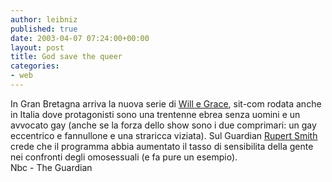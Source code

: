 ```yaml
---
author: leibniz
published: true
date: 2003-04-07 07:24:00+00:00
layout: post
title: God save the queer
categories:
- web
---
```

In Gran Bretagna arriva la nuova serie di  [   Will e Grace](http://www.nbc.com/Will_&_Grace/index.html), sit-com rodata anche in Italia dove protagonisti sono una trentenne ebrea senza uomini e un avvocato gay (anche se la forza dello show sono i due comprimari: un gay eccentrico e fannullone e una straricca viziata). Sul Guardian  [   Rupert Smith ](http://www.guardian.co.uk/tv_and_radio/story/0,3604,931108,00.html)crede che il programma abbia aumentato il tasso di sensibilita della gente nei confronti degli omosessuali (e fa pure un esempio).   
Nbc - The Guardian
